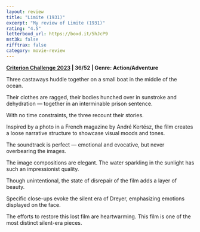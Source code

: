 ```yaml
---
layout: review
title: "Limite (1931)"
excerpt: "My review of Limite (1931)"
rating: "4.5"
letterboxd_url: https://boxd.it/5hJcP9
mst3k: false
rifftrax: false
category: movie-review
---
```


<b><a href="https://boxd.it/pXW6q/detail">Criterion Challenge 2023</a> | 36/52 | Genre: Action/Adventure</b>

Three castaways huddle together on a small boat in the middle of the ocean.

Their clothes are ragged, their bodies hunched over in sunstroke and dehydration — together in an interminable prison sentence.

With no time constraints, the three recount their stories.

Inspired by a photo in a French magazine by André Kertész, the film creates a loose narrative structure to showcase visual moods and tones.

The soundtrack is perfect — emotional and evocative, but never overbearing the images.

The image compositions are elegant. The water sparkling in the sunlight has such an impressionist quality.

Though unintentional, the state of disrepair of the film adds a layer of beauty.

Specific close-ups evoke the silent era of Dreyer, emphasizing emotions displayed on the face.

The efforts to restore this lost film are heartwarming. This film is one of the most distinct silent-era pieces.
